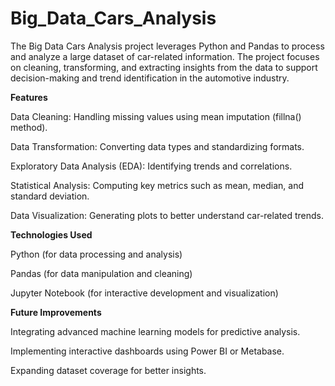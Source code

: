 # Big_Data_Cars_Analysis

The Big Data Cars Analysis project leverages Python and Pandas to process and analyze a large dataset of car-related information. The project focuses on cleaning, transforming, and extracting insights from the data to support decision-making and trend identification in the automotive industry.

**Features**

Data Cleaning: Handling missing values using mean imputation (fillna() method).

Data Transformation: Converting data types and standardizing formats.

Exploratory Data Analysis (EDA): Identifying trends and correlations.

Statistical Analysis: Computing key metrics such as mean, median, and standard deviation.

Data Visualization: Generating plots to better understand car-related trends.

**Technologies Used**

Python (for data processing and analysis)

Pandas (for data manipulation and cleaning)

Jupyter Notebook (for interactive development and visualization)

**Future Improvements**

Integrating advanced machine learning models for predictive analysis.

Implementing interactive dashboards using Power BI or Metabase.

Expanding dataset coverage for better insights.
